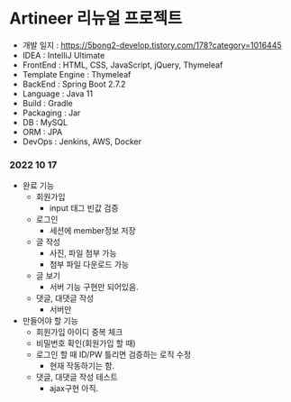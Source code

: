 # Artineer 리뉴얼 프로젝트

- 개발 일지 : https://5bong2-develop.tistory.com/178?category=1016445
- IDEA : IntelliJ Ultimate
- FrontEnd : HTML, CSS, JavaScript, jQuery, Thymeleaf
- Template Engine : Thymeleaf
- BackEnd : Spring Boot 2.7.2
- Language : Java 11
- Build : Gradle
- Packaging : Jar
- DB : MySQL
- ORM : JPA
- DevOps : Jenkins, AWS, Docker


### 2022 10 17
- 완료 기능
  - 회원가입
    - input 태그 빈값 검증
  - 로그인
    - 세션에 member정보 저장
  - 글 작성
    - 사진, 파일 첨부 가능
    - 첨부 파일 다운로드 가능
  - 글 보기
    - 서버 기능 구현만 되어있음.
  - 댓글, 대댓글 작성
    - 서버만
- 만들어야 할 기능
  - 회원가입 아이디 중복 체크
  - 비밀번호 확인(회원가입 할 때)
  - 로그인 할 때 ID/PW 틀리면 검증하는 로직 수정
    - 현재 작동하기는 함.
  - 댓글, 대댓글 작성 테스트
    - ajax구현 아직.